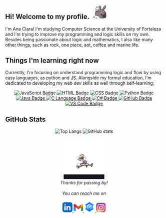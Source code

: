 ## Hi! Welcome to my profile. <img src="assets/totoro2.gif" alt="totoro" width="50" />
I'm Ana Clara!
I'm studying Computer Science at the University of Fortaleza and I'm trying to improve my programming and logic skills on my own.
Besides being passionate about logic and mathematics, I also like many other things, such as rock, one piece, aot, coffee and marine life.

## Things I'm learning right now
<p align="left">
  Currently, I'm focusing on understand programming logic and flow by using easy languages, as python and JS. Alongside my formal education, I'm dedicated to developing my web dev skills as well through self-learning;
</p>

<p align="center">
  <a href="https://github.com/anaclaramtn/Front-End-Development" target="_blank">
  <img src="https://img.shields.io/badge/JavaScript-black?style=for-the-badge&logo=javascript&logoColor=yellow" alt="JavaScript Badge">
</a>
<a href="https://github.com/anaclaramtn/Front-End-Development" target="_blank">
  <img src="https://img.shields.io/badge/HTML-black?style=for-the-badge&logo=html5&logoColor=orange" alt="HTML Badge">
</a>
<a href="https://github.com/anaclaramtn/Front-End-Development" target="_blank">
  <img src="https://img.shields.io/badge/CSS-black?style=for-the-badge&logo=css3&logoColor=blue" alt="CSS Badge">
</a>
<a href="https://www.python.org/" target="_blank">
  <img src="https://img.shields.io/badge/Python-black?style=for-the-badge&logo=python&logoColor=green" alt="Python Badge">
</a>
<a href="https://www.java.com/" target="_blank">
  <img src="https://img.shields.io/badge/Java-black?style=for-the-badge&logo=java&logoColor=orange" alt="Java Badge">
</a>
  <a href="https://en.wikipedia.org/wiki/C_(programming_language)" target="_blank">
  <img src="https://img.shields.io/badge/C-black?style=for-the-badge&logo=c&logoColor=white" alt="C Language Badge">
</a>
  <a href="https://learn.microsoft.com/en-us/dotnet/csharp/" target="_blank">
  <img src="https://img.shields.io/badge/C%23-black?style=for-the-badge&logo=csharp&logoColor=purple" alt="C# Badge">
</a>
<a href="https://github.com/anaclaramtn" target="_blank">
  <img src="https://img.shields.io/badge/GitHub-black?style=for-the-badge&logo=github&logoColor=white" alt="GitHub Badge">
</a>
<a href="https://code.visualstudio.com/" target="_blank">
  <img src="https://img.shields.io/badge/VS%20Code-black?style=for-the-badge&logo=visual-studio-code&logoColor=blue" alt="VS Code Badge">
</a>
</p>


## GitHub Stats
<p align="center">
  <img src="https://github-readme-stats.vercel.app/api/top-langs/?username=anaclaramtn&theme=gotham&show_icons=true&hide_border=true&layout=compact" height="160" alt="Top Langs" />
  <img src="https://github-readme-stats.vercel.app/api?username=anaclaramtn&show_icons=true&theme=gotham&hide_border=true" height="160" alt="GitHub stats" />
</p>


<p align="center" > 
  <img src="assets/luffy_new.gif" alt="luffy_gear5" width="130" /><br>
  <i>Thanks for passing by!</i><br><br>
  <i>You can reach me on</i><br><br>
  <a href="www.linkedin.com/in/anaclaramtn">
  <code><img alt="linkedin" width="32" src="assets/linkedin.png" /></code>
  </a>
  <a href="mailto:anaclaramtn@gmail.com">
  <code><img alt="email" width="30" src="assets/gmail.png" /></code>
  </a>
  <a href="mailto:anaclaramtn@edu.unifor.br">
  <code><img alt="emailunifor" width="35" src="assets/unifor.png" /></code>
  </a>
  <a href="https://instagram.com/mtnanaclara_">
  <code><img alt="instagram" width="30" src="assets/instagram.png" /></code>
  </a>
</p>

